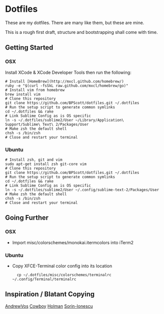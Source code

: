 # Dotfiles

These are my dotfiles. There are many like them, but these are mine.

This is a rough first draft, structure and bootstrapping shall come
with time.

## Getting Started

### OSX

Install XCode & XCode Developer Tools then run the following:

    # Install [HomeBrew](http://mxcl.github.com/homebrew/)
    ruby -e "$(curl -fsSkL raw.github.com/mxcl/homebrew/go)"
    # Install vim from homebrew
    brew install vim
    # Clone this repository
    git clone https://github.com/BPScott/dotfiles.git ~/.dotfiles
    # Run the setup script to generate common symlinks
    cd ~/.dotfiles && rake
    # Link Sublime Config as is OS specific
    ln -s ~/.dotfiles/sublime2/User ~/Library/Application\ Support/Sublime\ Text\ 2/Packages/User
    # Make zsh the default shell
    chsh -s /bin/zsh
    # Close and restart your terminal

### Ubuntu

    # Install zsh, git and vim
    sudo apt-get install zsh git-core vim
    # Clone this repository
    git clone https://github.com/BPScott/dotfiles.git ~/.dotfiles
    # Run the setup script to generate common symlinks
    cd ~/.dotfiles && rake
    # Link Sublime Config as is OS specific
    ln -s ~/.dotfiles/sublime2/User ~/.config/sublime-text-2/Packages/User
    # Make zsh the default shell
    chsh -s /bin/zsh
    # Close and restart your terminal

## Going Further

### OSX

* Import misc/colorschemes/monokai.itermcolors into iTerm2

### Ubuntu

* Copy XFCE-Terminal color config into its location

        cp ~/.dotfiles/misc/colorschemes/terminalrc ~/.config/Terminal/terminalrc

## Inspiration / Blatant Copying

[AndrewVos](https://github.com/AndrewVos/vimfiles)
[Cowboy](https://github.com/cowboy/dotfiles)
[Holman](https://github.com/holman/dotfiles)
[Sorin-Ionescu](https://github.com/sorin-ionescu/dot-files)

